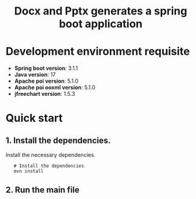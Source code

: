 <h1 align="center">
  Docx and Pptx generates a spring boot application 
</h1>

# Development environment requisite
- **Spring boot version**: 3.1.1
- **Java version**: 17
- **Apache poi version**: 5.1.0
- **Apache poi ooxml version**: 5.1.0
- **jfreechart version**: 1.5.3

# Quick start

## 1. Install the dependencies.
Install the necessary dependencies.

```shell
   # Install the dependencies
   mvn install
```

## 2. Run the main file

